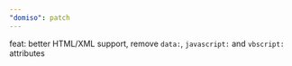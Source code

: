 ```yaml
---
"domiso": patch
---
```


feat: better HTML/XML support, remove `data:`, `javascript:` and `vbscript:` attributes
